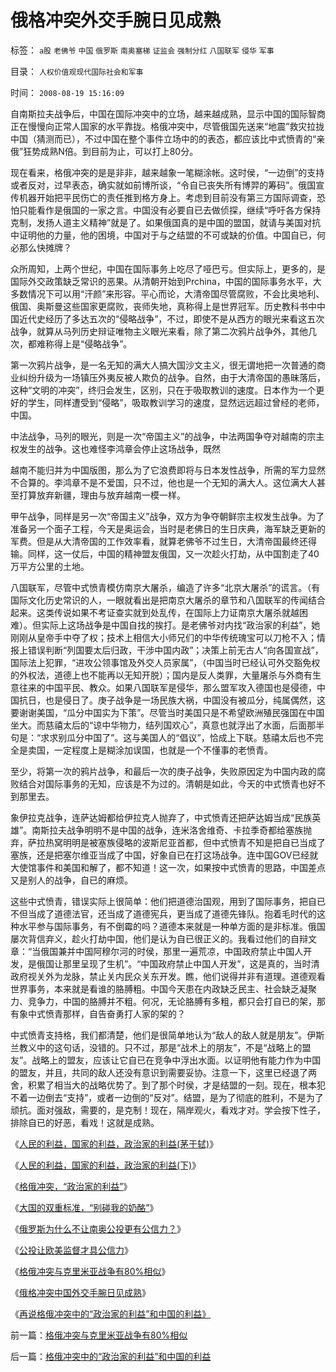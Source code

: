 # 俄格冲突外交手腕日见成熟

标签： `a股` `老佛爷` `中国` `俄罗斯` `南奥塞梯` `证监会` `强制分红` `八国联军` `侵华` `军事` 

目录： `人权价值观现代国际社会和军事`

时间： `2008-08-19 15:16:09`

自南斯拉夫战争后，中国在国际冲突中的立场，越来越成熟，显示中国的国际智商正在慢慢向正常人国家的水平靠拢。格俄冲突中，尽管俄国先送来“地震”救灾拉拢中国（猜测而已），不过中国在整个事件立场中的的表态，都应该比中式愤青的“亲俄”狂势成熟N倍。到目前为止，可以打上80分。

现在看来，格俄冲突的是是非非，越来越象一笔糊涂帐。这时侯，“一边倒”的支持或者反对，过早表态，确实就如前博所谈，“令自已丧失所有博羿的筹码”。俄国宣传机器开始把平民伤亡的责任推到格方身上。考虑到目前没有第三方国际调查，恐怕只能看作是俄国的一家之言。中国没有必要自已去做侦探，继续“呼吁各方保持克制，发扬人道主义精神”就是了。如果俄国真的是中国的盟国，就请与美国对抗中证明他的力量，他的困境，中国对于与之结盟的不可或缺的价值。中国自已，何必那么快摊牌？

众所周知，上两个世纪，中国在国际事务上吃尽了哑巴亏。但实际上，更多的，是国际外交政策缺乏常识的恶果。从清朝开始到Prchina，中国的国际事务水平，大多数情况下可以用“汗颜”来形容。平心而论，大清帝国尽管腐败，不会比奥地利、俄国、奥斯曼这些国家更腐败，丧师失地，真称得上是世界冠军。历史教科书中中国近代史经历了多达五次的“侵略战争”，不过，即使不是从西方的眼光来看这五次战争，就算从马列历史辩证唯物主义眼光来看，除了第二次鸦片战争外，其他几次，都难称得上是“侵略战争”。

第一次鸦片战争，是一名无知的满大人搞大国沙文主义，很无谓地把一次普通的商业纠纷升级为一场镇压外夷反被人欺负的战争。自然，由于大清帝国的愚昧落后，这种“文明的冲突”，终归会发生，区别，只在于吸取教训的速度。日本作为一个更好的学生，同样遭受到“侵略”，吸取教训学习的速度，显然远远超过曾经的老师，中国。

中法战争，马列的眼光，则是一次“帝国主义”的战争，中法两国争夺对越南的宗主权发生的战争。这也难怪李鸿章会停止这场战争，既然

越南不能归并为中国版图，那么为了它浪费即将与日本发性战争，所需的军力显然不合算的。李鸿章不是不爱国，只不过，他也是一个无知的满大人。这位满大人甚至打算放弃新疆，理由与放弃越南一模一样。

甲午战争，同样是另一次“帝国主义”战争，双方为争夺朝鲜宗主权发生战争。为了准备另一个面子工程，今天是奥运会，当时是老佛日的生日庆典，海军缺乏更新的军费。但是从大清帝国的工作效率看，就算老佛爷不过生日，大清帝国最终还得输。同样，这一仗后，中国的精神盟友俄国，又一次趁火打劫，从中国割走了40万平方公里的土地。

八国联军，尽管中式愤青模仿南京大屠杀，编造了许多“北京大屠杀”的谎言。（有国际文化历史常识的人，一眼就看出是把南京大屠杀的章节和八国联军的传闻结合起来。这类传说如果不考证查实就到处乱传，在国际上力证南京大屠杀就越困难）。但实际上这场战争是中国自找的挨打。是老佛爷对内找“政治家的利益”，她刚刚从皇帝手中夺了权；技术上相信大小师兄们的中华传统瑰宝可以刀枪不入；情报上错误判断“列国要太后归政，干涉中国内政”；决策上前无古人“向各国宣战”，国际法上犯罪，“进攻公领事馆及外交人员家属”，（中国当时已经认可外交豁免权的外权法，道德上也不能再以无知开脱）；国内是反人类罪，大量屠杀与外商有生意往来的中国平民、教众。如果八国联军是侵华，那么盟军攻入德国也是侵德，中国抗日，也是侵日了。庚子战争是一场民族大祸，中国没有被瓜分，纯属偶然，这要谢谢美国，“瓜分中国实为下策”。尽管当时美国只是不希望欧洲殖民强国在中国坐大。而慈禧太后的“谅中华物力，结列国欢心”，真意也就浮出了水面，后面那半句是：“求求别瓜分中国了”。这与美国人的“倡议”，恰成上下联。慈禧太后也不完全是卖国，一定程度上是糊涂加误国，也就是一个不懂事的老愤青。

至少，将第一次的鸦片战争，和最后一次的庚子战争，失败原因定为中国内政的腐败结合对国际事务的无知，应该是不为过的。清朝是如此，今天的中式愤青也好不到那里去。

象伊拉克战争，连萨达姆都给伊拉克人抛弃了，中式愤青还把萨达姆当成“民族英雄”。南斯拉夫战争明明不是中国的战争，连米洛舍维奇、卡拉季奇都给塞族抛弃，萨拉热窝明明是被塞族侵略的波斯尼亚首都，但中式愤青不知是把自已当成了塞族，还是把塞尔维亚当成了中国，好象自已在打这场战争。连中国GOV已经就大使馆事件和美国和解了，都不知道！这一次，如果按中式愤青的思路，中国差点又是别人的战争，自已的麻烦。

这些中式愤青，错误实际上很简单：他们把道德治国观，用到了国际事务，把自已不但当成了道德法官，还当成了道德宪兵，更当成了道德先锋队。抱着毛时代的这种水平参与国际事务，有不倒霉的吗？道德本来就是一种单方面的是非标准。俄国屡次背信弃义，趁火打劫中国，他们是认为自已很正义的。我看过他们的自辩文章：“当俄国兼并中国阿穆尔河的时侯，那里一遍荒凉，中国政府禁止中国人开发，是俄国让那里呈现了生机”。“中国政府禁止中国人开发”，这是真的，当时清政府视关外为龙脉，禁止关内民众关东开发。瞧，他们说得并非有道理。道德观看世界事务，本来就是看谁的胳膊粗。中国今天患在内政缺乏民主、社会缺乏凝聚力、竞争力，中国的胳膊并不粗。何况，无论胳膊有多粗，都只会打自已的架，那有象中式愤青那样，自告奋勇打人家的架的？

中式愤青支持格，我们都清楚，他们是很简单地认为“敌人的敌人就是朋友”。伊斯兰教义中的这句话，没错的。只不过，那是“战术上的朋友”，不是“战略上的盟友”。战略上的盟友，应该让它自已在竞争中浮出水面。以证明他有能力作为中国的盟友，并且，共同的敌人还没有意识到需要妥协。注意一下，这里已经退了两舍，积累了相当大的战略优势了。到了那个时侯，才是结盟的一刻。现在，根本犯不着一边倒去“支持”，或者一边倒的“反对”。结盟，是为了彻底的胜利，不是为了顽抗。面对强敌，需要的，是克制！现在，隔岸观火，看戏才对。学会按下性子，排除自已的好恶，看戏！这就是成熟。

《[人民的利益，国家的利益，政治家的利益(茅于轼)](http://blog.sina.com.cn/s/blog_49a3971d0100ag19.html)》

《[人民的利益，国家的利益，政治家的利益(下)](http://blog.sina.com.cn/s/blog_49a3971d0100ag1a.html)》

《[格俄冲突，“政治家的利益”](../../../2008/8/12/格俄冲突，“政治家的利益”.md)》

《[大国的双重标准，“别碰我的奶酪”](../../../2008/8/13/大国的双重标准，“别碰我的奶酪”.md)》

《[俄罗斯为什么不让南奥公投更有公信力？](../../../2008/8/14/俄罗斯为什么不让南奥公投更有公信力？.md)》

《[公投让欧美监督才具公信力](../../../2008/8/15/华夏先贤教训普京：公投让欧美监督才具公信力.md)》

《[格俄冲突与克里米亚战争有80%相似](../../../2008/8/18/格俄冲突与克里米亚战争有80-相似.md)》

《[俄格冲突中国外交手腕日见成熟](../../../2008/8/19/俄格冲突外交手腕日见成熟.md)》

《[再说格俄冲突中的“政治家的利益”和中国的利益》](../../../2008/8/20/格俄冲突中的“政治家的利益”和中国的利益.md)



前一篇：[格俄冲突与克里米亚战争有80%相似](../../../2008/8/18/格俄冲突与克里米亚战争有80-相似.md)

后一篇：[格俄冲突中的“政治家的利益”和中国的利益](../../../2008/8/20/格俄冲突中的“政治家的利益”和中国的利益.md)